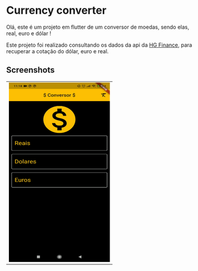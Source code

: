 
# Currency converter

Olá, este é um projeto em flutter de um conversor de moedas, sendo elas, real, euro e dólar !

Este projeto foi realizado consultando os dados da api da [HG Finance](https://hgbrasil.com/status/finance), para recuperar a cotação do dólar, euro e real.

  

## Screenshots
<table>

<tr>
<td><img  src="screenshots/gif.gif"  width=270  height=480></td>
</tr>

</table>
